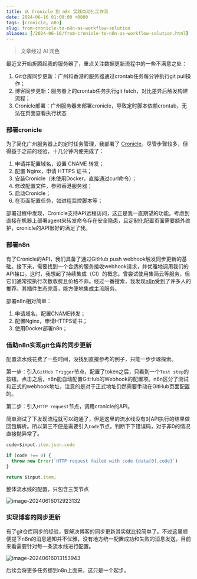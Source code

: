```yaml
---
title: 从 Cronicle 到 n8n 实践自动化工作流
date: 2024-06-16 01:00:00 +0800
tags: [cronicle, n8n]
slug: from-cronicle-to-n8n-as-workflow-solution
aliases: [/2024-06-16/from-cronicle-to-n8n-as-workflow-solution.html]
---
```


> 文章经过 AI 润色

最近又开始折腾起我的服务器了，重点关注数据更新流程中的一些不满意之处：

1. Git仓库同步更新：广州和香港的服务器通过crontab任务每分钟执行git pull操作；
2. 博客同步更新：服务器上的crontab任务执行git fetch，对比差异后触发构建流程；
3. Cronicle部署：广州服务器未部署cronicle，导致定时脚本依赖crontab，无法在页面查看执行状态

### 部署cronicle

为了简化广州服务器上的定时任务管理，我部署了 [Cronicle](https://cronicle.net/)。尽管步骤较多，但得益于之前的经验，十几分钟内便完成了：

1. 申请并配置域名，设置 CNAME 转发；
2. 配置 Nginx，申请 HTTPS 证书；
3. 安装Cronicle（未使用Docker，直接通过curl命令）；
4. 修改配置文件，参照香港服务器；
5. 启动Cronicle；
6. 在页面配置任务，如进程监控脚本等；

部署过程中发现，Cronicle支持API远程访问，这正是我一直期望的功能。考虑到直接在机器上部署agent来转发命令存在安全隐患，且定制化配置页面需要额外维护，cronicle的API很好的满足了我。

### 部署n8n

有了Cronicle的API，我们具备了通过GitHub push webhook触发同步更新的基础。接下来，需要找到一个合适的服务接收webhook请求，并优雅地调用我们的API接口。这时，我想起了持续集成（CI）的概念。曾尝试使用集简云等服务，但它们通常按执行次数收费且价格不菲。经过一番搜索，我发现[n8n](https://n8n.io/)受到了许多人的推荐。其插件生态完善，能方便地集成主流服务。

部署n8n相对简单：

1. 申请域名，配置CNAME转发；
2. 配置Nginx，申请HTTPS证书；
3. 使用Docker部署n8n；

### 借助n8n实现git仓库的同步更新

配置流水线花费了一些时间，没找到直接参考的例子，只能一步步琢探索。

第一步：引入`GitHub Trigger`节点，配置了token之后，只看到一个`Test step`的按钮。点击之后，n8n能自动配置GitHub的Webhook的配置项。n8n区分了测试和正式的webhook地址，注意的是对于正式地址仍然需要手动在GitHub页面配置的。

第二步：引入`HTTP request`节点，调用cronicle的API。

简单测试了下发现流程就可以跑通了，但是这里的流水线没有对API执行的结果做回包解析。所以第三不便是需要引入`Code`节点，判断下下错误码，对于非0的情况直接抛异常了。

```javascript
code=$input.item.json.code

if (code !== 0) {
  throw new Error(`HTTP request failed with code {data[0].code}`)
}

return $input.item;
```

整体流水线的配置，只包含三类节点

![image-20240616012923132](https://pic-1251468582.picsh.myqcloud.com/pic/2024/06/16/deb5cb.png)

### 实现博客的同步更新

有了git仓库同步的经验，要解决博客的同步更新其实就比较简单了。不过这里顺便提下n8n的消息通知并不优雅，没有地方统一配置成功和失败的消息发送。目前来看需要针对每一条流水线进行配置。

![image-20240616013153943](https://pic-1251468582.picsh.myqcloud.com/pic/2024/06/16/27e707.png)

后续会将更多任务挪到n8n上面来，这只是一个起步。
